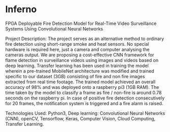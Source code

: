 # Inferno
FPGA Deployable Fire Detection Model for Real-Time Video Surveillance Systems Using Convolutional Neural Networks


Project Description: The project serves as an alternative method to ordinary fire detection
using short-range smoke and heat sensors. No special hardware is required here, just a camera
and computer analysing the cameras output. We are proposing a cost-effective CNN
framework for flame detection in surveillance videos using images and videos based on deep
learning. Transfer learning has been used in training the model wherein a pre-trained
MobileNet architecture was modified and trained specific to our dataset (3GB) consisting of
fire and non fire images extracted from real time footage. The trained model achieved an
overall accuracy of 98% and was deployed onto a raspberry pi3 (1GB RAM). The time taken
by the model to classify a frame as fire / non-fire is around 0.78 seconds on the raspberry pi.
In case of positive fire detection consecutively for 20 frames, the notification system is
triggered and a fire alarm is raised.


Technologies Used: Python3, Deep learning: Convolutional Neural Networks (CNN),
openCV, Tensorflow, Keras, Computer Vision, Cloud Computing, Transfer Learning.
